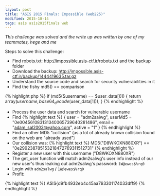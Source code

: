 ```yaml
---
layout: post
title: "ASIS 2015 Finals: Impossible (web225)"
modified: 2015-10-14
tags: asis asis2015finals web
---
```


*This challenge was solved and the write up was written by one of my teammates, hege and me*  

Steps to solve this challenge:

 - Find robots.txt: <http://impossible.asis-ctf.ir/robots.txt> and the backup folder
 - Download the backup: <http://impossible.asis-ctf.ir/backup/1444419635.tar.gz>
 - Understand the source code and search for security vulnerabilities in it
 - Find the fishy md5() == comparison
 
{% highlight php %}
if (md5($username) == $user_data[0]) {
    return array($username, base64_decode($user_data[1])); 
}
{% endhighlight %}

 - Process the user data and search for vulnerable username
 - Find 
{% highlight text %}
{ user = "adm2salwg", userMd5 = "0e004561083131340065739640281486", email = "adam_sal2003@yahoo.com", active = "1" }
{% endhighlight %} 
 - Find an other MD5 "collision" (as a lot of already known collision found on the web are "already used")
 - Our collision was: 
{% highlight text %}
MD5("D8WKOXN880XR") == "0e299238785153218472769311512731"
{% endhighlight %} 
 - Register a new user with this username ("D8WKOXN880XR")
 - The get_user function will match adm2salwg's user info instead of our new user's thus leaking out adm2salwg's password: ```1W@ewes$%rq0```
 - Login with ```adm2salwg``` / ```1W@ewes$%rq0```
 - Profit:
 
{% highlight text %}
ASIS{d9fb4932eb4c45aa793301174033dff9}
{% endhighlight %}